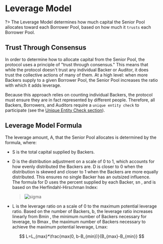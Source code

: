 # Leverage Model

?&gt; The Leverage Model determines how much capital the Senior Pool allocates toward each Borrower Pool, based on how much it `trusts` each Borrower Pool.

## Trust Through Consensus

In order to determine how to allocate capital from the Senior Pool, the protocol uses a principle of "trust through consensus." This means that while the protocol doesn't trust any individual Backer or Auditor, it does trust the collective actions of many of them. At a high level: when more Backers supply to a given Borrower Pool, the Senior Pool increases the ratio with which it adds leverage.

Because this approach relies on counting individual Backers, the protocol must ensure they are in fact represented by different people. Therefore, all Backers, Borrowers, and Auditors require a `unique entity check` to participate \(see the [Unique Entity Check section](uniqueentitycheck.md)\).

## Leverage Model Formula

The leverage amount, A, that the Senior Pool allocates is determined by the formula, where:

* S is the total capital supplied by Backers.
* D is the distribution adjustment on a scale of 0 to 1, which accounts for how evenly distributed the Backers are. D is closer to 0 when the distribution is skewed and closer to 1 when the Backers are more equally distributed. This ensures no single Backer has an outsized influence. The formula for D uses the percent supplied by each Backer, sn , and is based on the Herfindahl-Hirschman Index:

  > ![sigma](https://latex.codecogs.com/svg.latex?D%20=%201-\sum_{i=1}^n%20s_n^2)

* L is the leverage ratio on a scale of 0 to the maximum potential leverage ratio. Based on the number of Backers, b, the leverage ratio increases linearly from Bmin , the minimum number of Backers necessary for leverage, to Bmax , the maximum number of Backers necessary to achieve the maximum potential leverage, Lmax:

$$
L=L_{max}*\frac{max(0, b-B_{min})}{B_{max}-B_{min}}
$$




